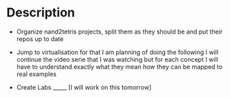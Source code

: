 # Description

- Organize nand2tetris projects, split them as they should be 
  and put their repos up to date

- Jump to virtualisation for that I am planning of doing the following
  I will continue the video serie that I was watching but for each concept
  I will have to understand exactly what they mean how they can be mapped
  to real examples

- Create Labs _____ [I will work on this tomorrow]
  
